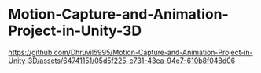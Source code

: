 # Motion-Capture-and-Animation-Project-in-Unity-3D


https://github.com/Dhruvil5995/Motion-Capture-and-Animation-Project-in-Unity-3D/assets/64741151/05d5f225-c731-43ea-94e7-610b8f048d06


